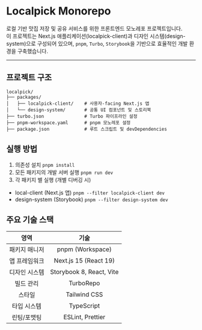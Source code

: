 # Localpick Monorepo

로컬 기반 맛집 저장 및 공유 서비스를 위한 프론트엔드 모노레포 프로젝트입니다.  
이 프로젝트는 Next.js 애플리케이션(localpick-client)과 디자인 시스템(design-system)으로 구성되어 있으며, `pnpm`, `Turbo`, `Storybook`을 기반으로 효율적인 개발 환경을 구축했습니다.

---

## 프로젝트 구조

```
localpick/
├── packages/
│   ├── localpick-client/    # 사용자-facing Next.js 앱
│   └── design-system/       # 공통 UI 컴포넌트 및 스토리북
├── turbo.json               # Turbo 파이프라인 설정
├── pnpm-workspace.yaml      # pnpm 모노레포 설정
├── package.json             # 루트 스크립트 및 devDependencies
```

## 실행 방법

1. 의존성 설치
   `pnpm install`
2. 모든 패키지의 개발 서버 실행
   `pnpm run dev`
3. 각 패키지 별 실행 (개별 디버깅 시)

- local-client (Next.js 앱)
  `pnpm --filter localpick-client dev`
- design-system (Storybook)
  `pnpm --filter design-system dev`

## 주요 기술 스택

|     영역      |           기술           |
| :-----------: | :----------------------: |
| 패키지 매니저 |     pnpm (Workspace)     |
| 앱 프레임워크 |  Next.js 15 (React 19)   |
| 디자인 시스템 | Storybook 8, React, Vite |
|   빌드 관리   |        TurboRepo         |
|    스타일     |       Tailwind CSS       |
|  타입 시스템  |        TypeScript        |
|  린팅/포맷팅  |     ESLint, Prettier     |
